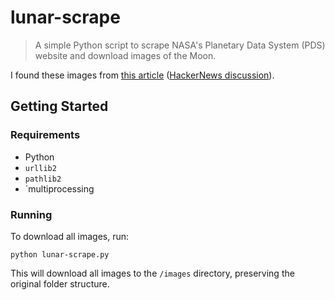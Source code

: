 # lunar-scrape
> A simple Python script to scrape NASA's Planetary Data System (PDS) website and download images of the Moon.

I found these images from [this article](http://www.worldofindie.co.uk/?p=682) ([HackerNews discussion](https://news.ycombinator.com/item?id=17311005)).

## Getting Started

### Requirements

* Python
* `urllib2`
* `pathlib2`
* `multiprocessing

### Running

To download all images, run:
```
python lunar-scrape.py
```

This will download all images to the `/images` directory, preserving the original folder structure.
